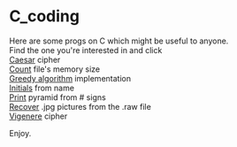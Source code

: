 # C_coding

Here are some progs on C which might be useful to anyone.  
Find the one you're interested in and click  
[Caesar](https://github.com/AlexKuchynskyi/C_coding/blob/master/Caesar_cipher) cipher  
[Count](https://github.com/AlexKuchynskyi/C_coding/blob/master/counting_file) file's memory size  
[Greedy algorithm](https://github.com/AlexKuchynskyi/C_coding/blob/master/Greedy_algorithm) implementation  
[Initials](https://github.com/AlexKuchynskyi/C_coding/blob/master/Initials_from_name) from name  
[Print](https://github.com/AlexKuchynskyi/C_coding/blob/master/Pyramid%20from%20%23) pyramid from # signs  
[Recover](https://github.com/AlexKuchynskyi/C_coding/blob/master/Recover) .jpg pictures from the .raw file  
[Vigenere](https://github.com/AlexKuchynskyi/C_coding/blob/master/Vigenere) cipher  

Enjoy.
